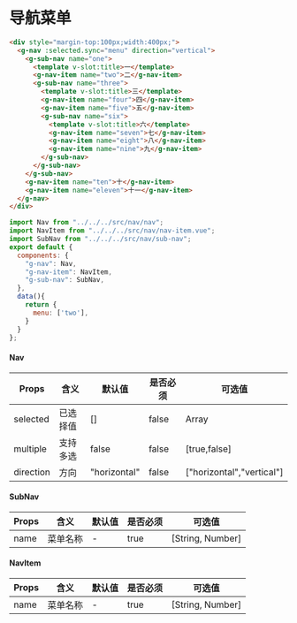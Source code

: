 # 导航菜单

<ClientOnly>
<nav-demo></nav-demo>
</ClientOnly>

```html
<div style="margin-top:100px;width:400px;">
  <g-nav :selected.sync="menu" direction="vertical">
    <g-sub-nav name="one">
      <template v-slot:title>一</template>
      <g-nav-item name="two">二</g-nav-item>
      <g-sub-nav name="three">
        <template v-slot:title>三</template>
        <g-nav-item name="four">四</g-nav-item>
        <g-nav-item name="five">五</g-nav-item>
        <g-sub-nav name="six">
          <template v-slot:title>六</template>
          <g-nav-item name="seven">七</g-nav-item>
          <g-nav-item name="eight">八</g-nav-item>
          <g-nav-item name="nine">九</g-nav-item>
        </g-sub-nav>
      </g-sub-nav>
    </g-sub-nav>
    <g-nav-item name="ten">十</g-nav-item>
    <g-nav-item name="eleven">十一</g-nav-item>
  </g-nav>
</div>
```
```js
import Nav from "../../../src/nav/nav";
import NavItem from "../../../src/nav/nav-item.vue";
import SubNav from "../../../src/nav/sub-nav";
export default {
  components: {
    "g-nav": Nav,
    "g-nav-item": NavItem,
    "g-sub-nav": SubNav,
  },
  data(){
    return {
      menu: ['two'],
    }
  }
};
```
#### Nav
Props | 含义 | 默认值 | 是否必须 | 可选值
---|---|--- |---|---
selected | 已选择值 | [] | false | Array
multiple | 支持多选 | false | false | [true,false]
direction | 方向 | "horizontal" | false | ["horizontal","vertical"]

#### SubNav
Props | 含义 | 默认值 | 是否必须 | 可选值
---|---|--- |---|---
name | 菜单名称 | - | true | [String, Number]

#### NavItem
Props | 含义 | 默认值 | 是否必须 | 可选值
---|---|--- |---|---
name | 菜单名称 | - | true | [String, Number]